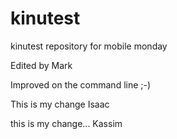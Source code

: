 kinutest
========

kinutest repository for mobile monday

Edited by Mark

Improved on the command line ;-)

This is my change Isaac

this is my change... Kassim 
